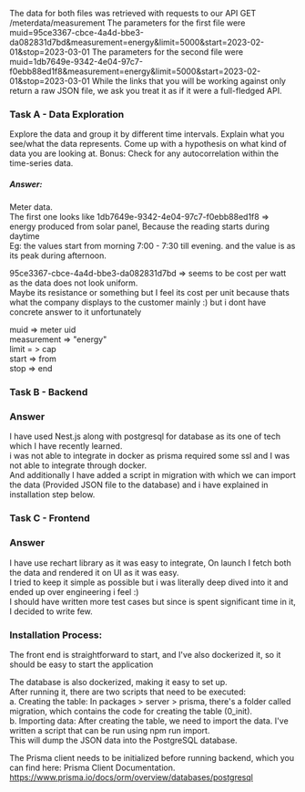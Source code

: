
The data for both files was retrieved with requests to our API
GET /meterdata/measurement
The parameters for the first file were
muid=95ce3367-cbce-4a4d-bbe3-da082831d7bd&measurement=energy&limit=5000&start=2023-02-01&stop=2023-03-01
The parameters for the second file were
muid=1db7649e-9342-4e04-97c7-f0ebb88ed1f8&measurement=energy&limit=5000&start=2023-02-01&stop=2023-03-01
While the links that you will be working against only return a raw JSON file, we ask you treat it as if it were a full-fledged API.

### Task A - Data Exploration
Explore the data and group it by different time intervals. Explain what you see/what the data represents. Come up with a hypothesis on what kind of data you are looking at.
Bonus: Check for any autocorrelation within the time-series data.

##### Answer:
Meter data.<br>
The first one looks like
1db7649e-9342-4e04-97c7-f0ebb88ed1f8 => energy produced from solar panel, Because the reading starts during daytime<br>
Eg: the values start from morning 7:00 - 7:30 till evening. and the value is as its peak during afternoon. <br>

95ce3367-cbce-4a4d-bbe3-da082831d7bd => seems to be cost per watt as the data does not look uniform. <br />
Maybe its resistance or something but I feel its cost per unit because thats what the company displays to the customer mainly :) but i dont have concrete answer to it unfortunately

muid => meter uid <br>
measurement => "energy" <br>
limit = > cap<br>
start => from <br>
stop => end <br>


### Task B - Backend
### Answer 
I have used Nest.js along with postgresql for database as its one of tech which I have recently learned. <br />
i was not able to integrate in docker as prisma required some ssl and I was not able to integrate through docker. <br />
And additionally I have added a script in migration with which we can import the data (Provided JSON file to the database) and i have explained in installation step below. <br />

### Task C - Frontend
### Answer
I have use rechart library as it was easy to integrate, On launch I fetch both the data and rendered it on UI as it was easy. <br />
I tried to keep it simple as possible but i was literally deep dived into it and ended up over engineering i feel :) <br />
I should have written more test cases but since is spent significant time in it, I decided to write few. <br />


### Installation Process:
The front end is straightforward to start, and I've also dockerized it, so it should be easy to start the application<br >

The database is also dockerized, making it easy to set up. <br >After running it, there are two scripts that need to be executed: <br >a. Creating the table: In packages > server > prisma, there's a folder called migration, which contains the code for creating the table (0_init).
<br >b. Importing data: After creating the table, we need to import the data. I've written a script that can be run using npm run import. <br >This will dump the JSON data into the PostgreSQL database.<br >

The Prisma client needs to be initialized before running backend, which you can find here: Prisma Client Documentation. https://www.prisma.io/docs/orm/overview/databases/postgresql<br >


